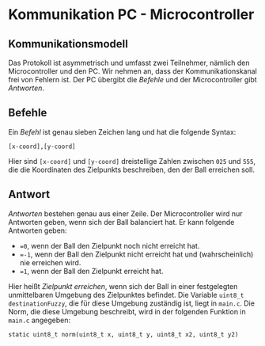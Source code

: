 Kommunikation PC - Microcontroller
==================================

Kommunikationsmodell
--------------------
 
Das Protokoll ist asymmetrisch und umfasst zwei Teilnehmer, nämlich den Microcontroller und den PC. Wir nehmen an, dass der Kommunikationskanal frei von Fehlern ist. Der PC übergibt die *Befehle* und der Microcontroller gibt *Antworten*.

Befehle
-------

Ein *Befehl* ist genau sieben Zeichen lang und hat die folgende Syntax:

```
[x-coord],[y-coord]
```

Hier sind `[x-coord]` und `[y-coord]` dreistellige Zahlen zwischen `025` und `555`, die die Koordinaten des Zielpunkts beschreiben, den der Ball erreichen soll.

Antwort
-------

*Antworten* bestehen genau aus einer Zeile. Der Microcontroller wird nur Antworten geben, wenn sich der Ball balanciert hat. Er kann folgende Antworten geben:

* `=0`, wenn der Ball den Zielpunkt noch nicht erreicht hat.
* `=-1`, wenn der Ball den Zielpunkt nicht erreicht hat und (wahrscheinlich) nie erreichen wird.
* `=1`, wenn der Ball den Zielpunkt erreicht hat.

Hier heißt *Zielpunkt erreichen*, wenn sich der Ball in einer festgelegten unmittelbaren Umgebung des Zielpunktes befindet. Die Variable `uint8_t destinationFuzzy`, die für diese Umgebung zuständig ist, liegt in `main.c`. Die Norm, die diese Umgebung beschreibt, wird in der folgenden Funktion in `main.c` angegeben:

```static uint8_t norm(uint8_t x, uint8_t y, uint8_t x2, uint8_t y2)```
